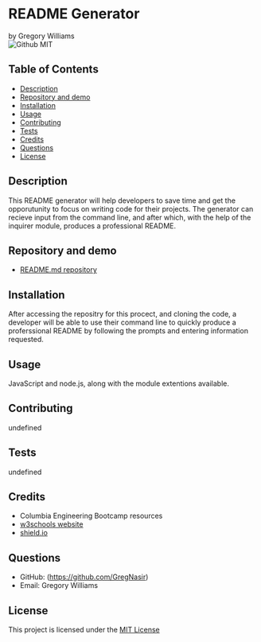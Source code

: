 # README Generator
by Gregory Williams </br>
![Github MIT](https://img.shields.io/badge/license-MIT-blue.svg)
## Table of Contents
* [Description](#description)
* [Repository and demo](#repository-and-demo)
* [Installation](#installation)
* [Usage](#usage)
* [Contributing](#contributing)
* [Tests](#tests)
* [Credits](#credits)
* [Questions](#questions)
* [License](#license)

## Description
This README generator will help developers to save time and get the opporutunity to focus on writing code for their projects. The generator can recieve input from the command line, and after which, with the help of the inquirer module, produces a professional README.
## Repository and demo
* [README.md repository](https://github.com/GregNasir/readme-generator)
## Installation
After accessing the repositry for this procect, and cloning the code, a developer will be able to use their command line to quickly produce a proferssional README by following the prompts and entering information requested.
## Usage
JavaScript and node.js, along with the module extentions available.
## Contributing
undefined
## Tests
undefined
## Credits
* Columbia Engineering Bootcamp resources
* [w3schools website](https://w3schools.com/)
* [shield.io](https://shields.io/)
## Questions
* GitHub: (https://github.com/GregNasir)
* Email: Gregory Williams

## License

This project is licensed under the [MIT License](https://opensource.org/licenses/MIT)
